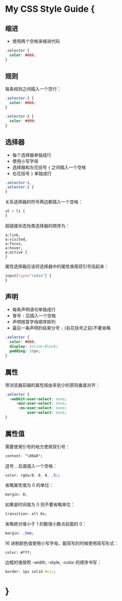 # My CSS Style Guide {

## 缩进

* 使用两个空格来缩进代码

``` css
.selector {
  color: #666;
}
```

## 规则

每条规则之间插入一个空行：

``` css
.selector-1 {
  color: #666;
}

.selector-2 {
  color: #999;
}
```

## 选择器

* 每个选择器单独成行
* 使用小写字母
* 选择器和左花括号 `{` 之间插入一个空格
* 右花括号 `}` 单独成行

``` css
.selector-1,
.selector-2 {
}
```

关系选择器的符号两边都插入一个空格：

``` css
ul > li {
}
```

超链接状态伪类选择器的顺序为：

```
a:link,
a:visited,
a:focus,
a:hover,
a:active {
}
```

属性选择器应该将选择器中的属性值用双引号括起来：

``` css
input[type="radio"] {
}
```

## 声明

* 每条声明语句单独成行
* 冒号 `:` 后插入一个空格
* 声明按首字母顺序排列
* 最后一条声明的结束分号 `;` (右花括号之前)不要省略

``` css
.selector {
  color: #666;
  display: inline-block;
  padding: 10px;
}
```

## 属性

带浏览器前缀的属性按由多到少的原则垂直对齐：

``` css
.selector {
  -webkit-user-select: none;
     -moz-user-select: none;
      -ms-user-select: none;
          user-select: none;
}
```

## 属性值

需要使用引号的地方使用双引号：

``` css
content: "\00a0";
```

逗号 `,` 后面插入一个空格：

``` css
color: rgba(0, 0, 0, .5);
```

省略属性值为 0 的单位：

``` css
margin: 0;
```

如果是时间值为 0 则不要省略单位：

``` css
transition: all 0s;
```

省略绝对值小于 1 的数值小数点前面的 0：

``` css
margin: .5em;
```

16 进制颜色值使用小写字母，能简写的时候使用简写形式：

```
color: #fff;
```

边框的值按照 -width, -style, -color 的顺序书写：

``` css
border: 1px solid #ccc;
```

# }
